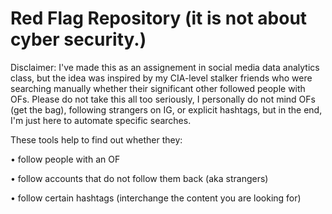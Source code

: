 # Red Flag Repository (it is not about cyber security.)

Disclaimer: I've made this as an assignement in social media data analytics class, but the idea was inspired by my CIA-level stalker friends who were searching manually whether their significant other followed people with OFs. Please do not take this all too seriously, I personally do not mind OFs (get the bag), following strangers on IG, or explicit hashtags, but in the end, I'm just here to automate specific searches.

These tools help to find out whether they:

• follow people with an OF

• follow accounts that do not follow them back (aka strangers)

• follow certain hashtags (interchange the content you are looking for)
